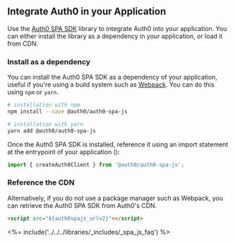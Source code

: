 <!-- markdownlint-disable MD002 MD041 -->

## Integrate Auth0 in your Application

Use the [Auth0 SPA SDK](https://github.com/auth0/auth0-spa-js) library to integrate Auth0 into your application. You can either install the library as a dependency in your application, or load it from CDN.

### Install as a dependency

You can install the Auth0 SPA SDK as a dependency of your application, useful if you're using a build system such as [Webpack](https://webpack.js.org/). You can do this using `npm` or `yarn`.

```bash
# installation with npm
npm install --save @auth0/auth0-spa-js

# installation with yarn
yarn add @auth0/auth0-spa-js
```

Once the Auth0 SPA SDK is installed, reference it using an import statement at the entrypoint of your application ():

```js
import { createAuth0Client } from '@auth0/auth0-spa-js';
```

### Reference the CDN
 
Alternatively, if you do not use a package manager such as Webpack, you can retrieve the Auth0 SPA SDK from Auth0's CDN.

```html
<script src="${auth0spajs_urlv2}"></script>
```

<%= include('../../../libraries/_includes/_spa_js_faq') %>
